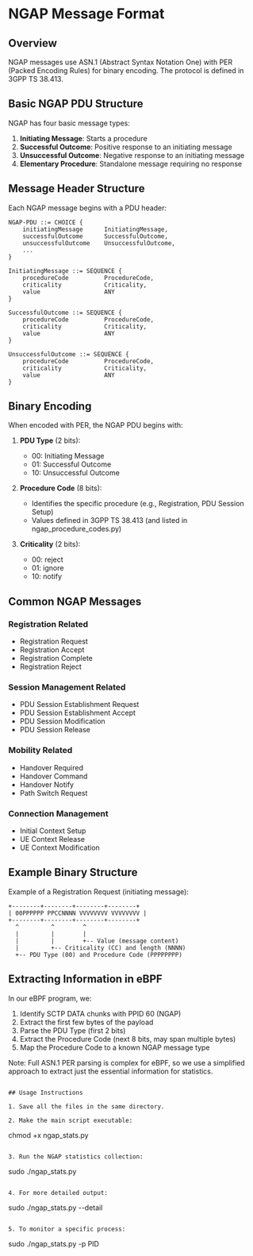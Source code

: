 # NGAP Message Format

## Overview

NGAP messages use ASN.1 (Abstract Syntax Notation One) with PER (Packed Encoding Rules) for binary encoding. The protocol is defined in 3GPP TS 38.413.

## Basic NGAP PDU Structure

NGAP has four basic message types:

1. **Initiating Message**: Starts a procedure
2. **Successful Outcome**: Positive response to an initiating message
3. **Unsuccessful Outcome**: Negative response to an initiating message
4. **Elementary Procedure**: Standalone message requiring no response

## Message Header Structure

Each NGAP message begins with a PDU header:

```
NGAP-PDU ::= CHOICE {
    initiatingMessage      InitiatingMessage,
    successfulOutcome      SuccessfulOutcome,
    unsuccessfulOutcome    UnsuccessfulOutcome,
    ...
}

InitiatingMessage ::= SEQUENCE {
    procedureCode          ProcedureCode,
    criticality            Criticality,
    value                  ANY
}

SuccessfulOutcome ::= SEQUENCE {
    procedureCode          ProcedureCode,
    criticality            Criticality,
    value                  ANY
}

UnsuccessfulOutcome ::= SEQUENCE {
    procedureCode          ProcedureCode,
    criticality            Criticality,
    value                  ANY
}
```

## Binary Encoding

When encoded with PER, the NGAP PDU begins with:

1. **PDU Type** (2 bits):
   - 00: Initiating Message
   - 01: Successful Outcome
   - 10: Unsuccessful Outcome

2. **Procedure Code** (8 bits):
   - Identifies the specific procedure (e.g., Registration, PDU Session Setup)
   - Values defined in 3GPP TS 38.413 (and listed in ngap_procedure_codes.py)

3. **Criticality** (2 bits):
   - 00: reject
   - 01: ignore
   - 10: notify

## Common NGAP Messages

### Registration Related
- Registration Request
- Registration Accept
- Registration Complete
- Registration Reject

### Session Management Related
- PDU Session Establishment Request
- PDU Session Establishment Accept
- PDU Session Modification
- PDU Session Release

### Mobility Related
- Handover Required
- Handover Command
- Handover Notify
- Path Switch Request

### Connection Management
- Initial Context Setup
- UE Context Release
- UE Context Modification

## Example Binary Structure

Example of a Registration Request (initiating message):

```
+--------+--------+--------+--------+
| 00PPPPPP PPCCNNNN VVVVVVVV VVVVVVVV |
+--------+--------+--------+--------+
  ^         ^        ^
  |         |        |
  |         |        +-- Value (message content)
  |         +-- Criticality (CC) and length (NNNN)
  +-- PDU Type (00) and Procedure Code (PPPPPPPP)
```

## Extracting Information in eBPF

In our eBPF program, we:

1. Identify SCTP DATA chunks with PPID 60 (NGAP)
2. Extract the first few bytes of the payload
3. Parse the PDU Type (first 2 bits)
4. Extract the Procedure Code (next 8 bits, may span multiple bytes)
5. Map the Procedure Code to a known NGAP message type

Note: Full ASN.1 PER parsing is complex for eBPF, so we use a simplified approach to extract just the essential information for statistics.
```

## Usage Instructions

1. Save all the files in the same directory.

2. Make the main script executable:
   ```
   chmod +x ngap_stats.py
   ```

3. Run the NGAP statistics collection:
   ```
   sudo ./ngap_stats.py
   ```

4. For more detailed output:
   ```
   sudo ./ngap_stats.py --detail
   ```

5. To monitor a specific process:
   ```
   sudo ./ngap_stats.py -p PID
   ```